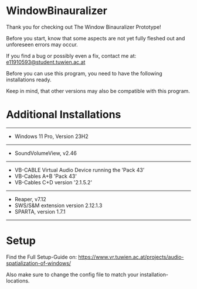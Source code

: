 # WindowBinauralizer

Thank you for checking out The Window Binauralizer Prototype!

Before you start, know that some aspects are not yet fully fleshed out and unforeseen errors may occur.

If you find a bug or possibly even a fix, contact me at: e11910593@student.tuwien.ac.at

Before you can use this program, you need to have the following installations ready.

Keep in mind, that other versions may also be compatible with this program.

# Additional Installations
------------------------------------------
- Windows 11 Pro, Version 23H2
------------------------------------------
- SoundVolumeView, v2.46
------------------------------------------
 - VB-CABLE Virtual Audio Device running the ’Pack 43’
 - VB-Cables A+B 'Pack 43'
 - VB-Cables C+D version '2.1.5.2'
------------------------------------------
- Reaper, v7.12
 - SWS/S&M extension version 2.12.1.3
 - SPARTA, version 1.7.1
------------------------------------------

# Setup
Find the Full Setup-Guide on: https://www.vr.tuwien.ac.at/projects/audio-spatialization-of-windows/

Also make sure to change the config file to match your installation-locations.
